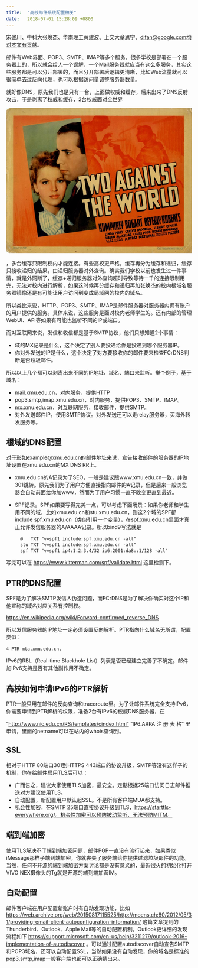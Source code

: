 ```yaml
---
title:  "高校邮件系统配置相关"
date:   2018-07-01 15:28:09 +0800
---
```


宋崟川、中科大张焕杰、华南理工黄建波、上交大章思宇、difan@google.com均对本文有贡献。

邮件有Web界面、POP3、SMTP、IMAP等多个服务，很多学校是部署在一个服务器上的，所以就会给人一个误解，一个Mail服务器就应当有这么多服务，其实这些服务都是可以分开部署的，而且分开部署后逻辑更清晰，比如Web流量就可以很简单去过反向代理，也可以根据访问量调整服务器数量。

就好像DNS，原先我们也是只有一台，上面做权威和缓存，后来出来了DNS反射攻击，于是剥离了权威和缓存，2台权威面对全世界

![](/images/2018/twoagainsttheworld.jpg)

，多台缓存只限制校内才能连接。有些高校更严格，缓存再分为缓存和递归，缓存只接收递归的结果，由递归服务器对外查询。确实我们学校以前也发生过一件事情，就是外网断了，缓存+递归服务器对外查询超时导致等待一千的连接限制用完，无法对校内进行解析，如果这时候再分缓存和递归再加张焕杰的校内根域名服务器镜像还是有可能让用户访问到变成局域网的校内的域名。

所以类比来说，HTTP、POP3、SMTP、IMAP是邮件服务器对服务器内拥有账户的用户提供的服务。具体来说，这些服务是面对校内老师学生的。还有内部的管理WebUI、API等如果有可能也监听不同的IP或端口。

而对互联网来说，发信和收信都是基于SMTP协议，他们只想知道2个事情：

- 域的MX记录是什么，这个决定了别人要投递给你是投递到哪个服务器IP。
- 你对外发送的IP是什么，这个决定了对方要接收你的邮件要来检查FCrDNS判断是否垃圾邮件。

所以以上几个都可以剥离出来不同的IP地址、域名、端口来监听。举个例子，基于域名：

- mail.xmu.edu.cn，对内服务，提供HTTP
- pop3,smtp,imap.xmu.edu.cn，对内服务，提供POP3、SMTP、IMAP。
- mx.xmu.edu.cn，对互联网服务，接收邮件，提供SMTP。
- 对外发送邮件IP，使用SMTP协议。对外发送还可以走relay服务器，买海外转发服务等。

## 根域的DNS配置

对于形如example@xmu.edu.cn的邮件地址来说，宣告接收邮件的服务器的IP地址设置在xmu.edu.cn的MX DNS RR上。

- xmu.edu.cn的A记录为了SEO，一般是建议跟www.xmu.edu.cn一致，并做301跳转。原先我们为了用户方便直接指向邮件的A记录，但是后来一般浏览器会自动前面给你加www，然而为了用户习惯一直不敢变更直到最近。
- SPF记录。SPF如果要写得完美一点，可以考虑下面场景：如果你老师和学生用不同的域，比如xmu.edu.cn和stu.xmu.edu.cn，则这2个域的SPF都include spf.xmu.edu.cn（类似引用一个变量），在spf.xmu.edu.cn里面才真正允许发信服务器的A/AAAA记录。所以bind9写法就是 

        @   TXT "v=spf1 include:spf.xmu.edu.cn -all"
        stu TXT "v=spf1 include:spf.xmu.edu.cn -all"
        spf TXT "v=spf1 ip4:1.2.3.4/32 ip6:2001:da8::1/128 -all"

写完可以在 https://www.kitterman.com/spf/validate.html 这里检测下。

## PTR的DNS配置

SPF是为了解决SMTP发信人伪造问题，而FCrDNS是为了解决你确实对这个IP和他宣称的域名对应关系有控制权。

https://en.wikipedia.org/wiki/Forward-confirmed_reverse_DNS

所以发信服务器的IP地址一定必须设置反向解析。PTR指向什么域名无所谓，配置类似：

    4 PTR mta.xmu.edu.cn.

IPv6的RBL（Real-time Blackhole List）列表是否已经建立完善了不确定。邮件加IPv6支持是否有其他副作用不确定。

## 高校如何申请IPv6的PTR解析

PTR一般只用在邮件的反向查询和traceroute里。为了让邮件系统完全支持IPv6，你需要申请到PTR解析的权限，准备2台有IPv6的权威DNS服务器，在

“http://www.nic.edu.cn/RS/templates/cindex.html”  “IP6.ARPA 注 册 表 格” 里申请，里面的netname可以在站内的whois查询到。

## SSL

相对于HTTP 80端口301到HTTPS 443端口的协议升级，SMTP等没有这样子的机制，你在给邮件启用TLS后可以：

- 广而告之，建议大家使用TLS加密，最安全。定期根据25端口访问日志邮件推送对方建议使用TLS。
- 自动配置，新配置用户默认起SSL。不是所有客户端MUA都支持。
- 机会性加密，在SMTP 25端口直接协议升级到TLS，https://starttls-everywhere.org/。机会性加密可以预防被动监听，无法预防MITM。

## 端到端加密

使用TLS解决不了端到端加密问题，邮件PGP一直没有流行起来，如果类似iMessage那样子端到端加密，你就丧失了服务端给你提供过滤垃圾邮件的功能。当然，任何不开源的端到端加密方案讨论都是没有意义的，最近很火的初始化打开VIVO NEX摄像头的Tg就是开源的端到端加密IM。

## 自动配置

邮件客户端在用户配置新账户时有自动发现功能，比如 https://web.archive.org/web/20150817115525/http://moens.ch:80/2012/05/31/providing-email-client-autoconfiguration-information/ 这篇文章提到的Thunderbird、Outlook、Apple Mail等的自动配置机制。Outlook更详细的发现流程如下 https://support.microsoft.com/en-us/help/3211279/outlook-2016-implementation-of-autodiscover 。可以通过配置autodiscover自动宣告SMTP和POP3域名，还可以自动配置SSL，当然如果没有自动发现，你的域名是标准的pop3,smtp,imap一般客户端也都可以正确猜出来。
